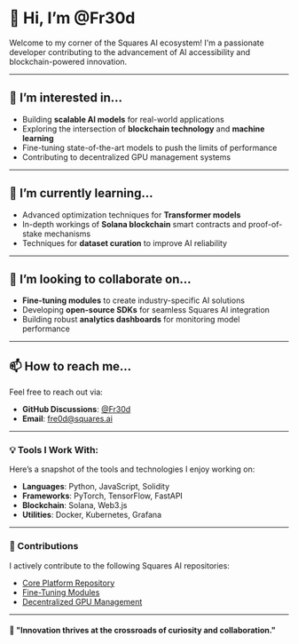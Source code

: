 # 👋 Hi, I’m @Fr30d

Welcome to my corner of the Squares AI ecosystem! I'm a passionate developer contributing to the advancement of AI accessibility and blockchain-powered innovation.

---

## 👀 I’m interested in...
- Building **scalable AI models** for real-world applications 
- Exploring the intersection of **blockchain technology** and **machine learning** 
- Fine-tuning state-of-the-art models to push the limits of performance 
- Contributing to decentralized GPU management systems 

---

## 🌱 I’m currently learning...
- Advanced optimization techniques for **Transformer models**
- In-depth workings of **Solana blockchain** smart contracts and proof-of-stake mechanisms 
- Techniques for **dataset curation** to improve AI reliability 

---

## 💞️ I’m looking to collaborate on...
- **Fine-tuning modules** to create industry-specific AI solutions 
- Developing **open-source SDKs** for seamless Squares AI integration 
- Building robust **analytics dashboards** for monitoring model performance 

---

## 📫 How to reach me...
Feel free to reach out via:  
- **GitHub Discussions**: [@Fr30d](https://github.com/Fr30d)  
- **Email**: fre0d@squares.ai  

---

### 💡 Tools I Work With:
Here’s a snapshot of the tools and technologies I enjoy working on:  
- **Languages**: Python, JavaScript, Solidity  
- **Frameworks**: PyTorch, TensorFlow, FastAPI  
- **Blockchain**: Solana, Web3.js  
- **Utilities**: Docker, Kubernetes, Grafana  

---

### 📂 Contributions
I actively contribute to the following Squares AI repositories:
- [Core Platform Repository](https://github.com/SquaresLabs/core-platform)  
- [Fine-Tuning Modules](https://github.com/SquaresLabs/fine-tuning-modules)  
- [Decentralized GPU Management](https://github.com/SquaresLabs/gpu-management)  

---

#### 🌌 "Innovation thrives at the crossroads of curiosity and collaboration."  
